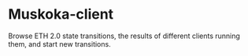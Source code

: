# Muskoka-client

Browse ETH 2.0 state transitions, the results of different clients running them, and start new transitions.


